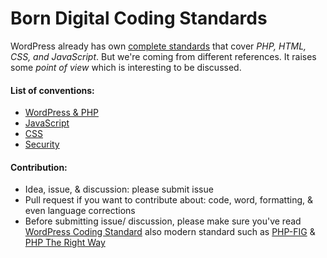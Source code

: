 Born Digital Coding Standards
===

WordPress already has own [complete standards](https://codex.wordpress.org/WordPress_Coding_Standards) that cover *PHP, HTML, CSS, and JavaScript*. But we're coming from different references. It raises some *point of view* which is interesting to be discussed.

#### List of conventions:

 * [WordPress & PHP](https://github.com/contactjavas/Coding-Standards/tree/master/wp/)
 * [JavaScript](https://github.com/contactjavas/Coding-Standards/tree/master/js/)
 * [CSS](https://github.com/contactjavas/Coding-Standards/tree/master/css/)
 * [Security](https://github.com/contactjavas/Coding-Standards/tree/master/security/)

#### Contribution:

 * Idea, issue, & discussion: please submit issue
 * Pull request if you want to contribute about: code, word, formatting, & even language corrections
 * Before submitting issue/ discussion, please make sure you've read [WordPress Coding Standard](https://codex.wordpress.org/WordPress_Coding_Standards) also modern standard such as [PHP-FIG](http://www.php-fig.org/psr/) & [PHP The Right Way](http://www.phptherightway.com/)
